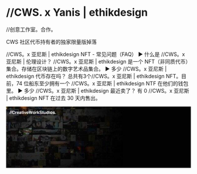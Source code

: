 # //CWS. x Yanis | ethikdesign

//创意工作室。合作。

CWS 社区代币持有者的独家限量版掉落

//CWS。x 亚尼斯 | ethikdesign NFT - 常见问题（FAQ）
▶ 什么是 //CWS。x 亚尼斯 | 伦理设计？
//CWS。x 亚尼斯 | ethikdesign 是一个 NFT（非同质代币）集合。存储在区块链上的数字艺术品集合。
▶ 多少 //CWS。x 亚尼斯 | ethikdesign 代币存在吗？
总共有3个//CWS。x 亚尼斯 | ethikdesign NFT。目前，74 位船东至少拥有一个 //CWS。x 亚尼斯 | ethikdesign NTF 在他们的钱包里。
▶ 多少 //CWS。x 亚尼斯 | ethikdesign 最近卖了？
有 0 //CWS。x 亚尼斯 | ethikdesign NFT 在过去 30 天内售出。

![nft](600x200.jpg)
